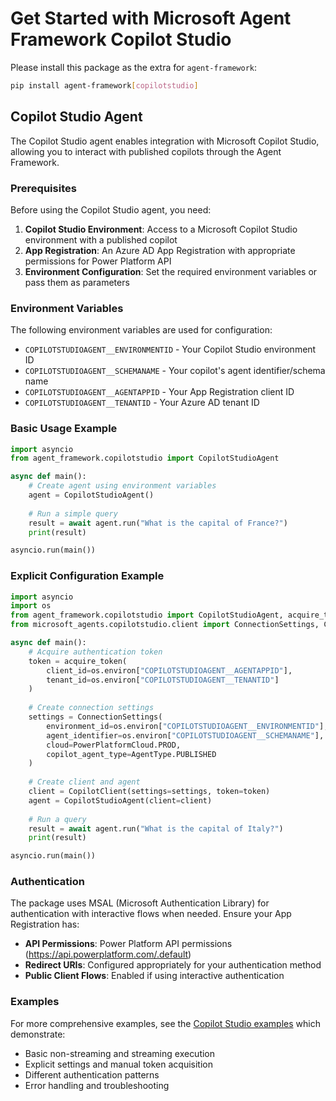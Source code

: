 # Get Started with Microsoft Agent Framework Copilot Studio

Please install this package as the extra for `agent-framework`:

```bash
pip install agent-framework[copilotstudio]
```

## Copilot Studio Agent

The Copilot Studio agent enables integration with Microsoft Copilot Studio, allowing you to interact with published copilots through the Agent Framework.

### Prerequisites

Before using the Copilot Studio agent, you need:

1. **Copilot Studio Environment**: Access to a Microsoft Copilot Studio environment with a published copilot
2. **App Registration**: An Azure AD App Registration with appropriate permissions for Power Platform API
3. **Environment Configuration**: Set the required environment variables or pass them as parameters

### Environment Variables

The following environment variables are used for configuration:

- `COPILOTSTUDIOAGENT__ENVIRONMENTID` - Your Copilot Studio environment ID
- `COPILOTSTUDIOAGENT__SCHEMANAME` - Your copilot's agent identifier/schema name  
- `COPILOTSTUDIOAGENT__AGENTAPPID` - Your App Registration client ID
- `COPILOTSTUDIOAGENT__TENANTID` - Your Azure AD tenant ID

### Basic Usage Example

```python
import asyncio
from agent_framework.copilotstudio import CopilotStudioAgent

async def main():
    # Create agent using environment variables
    agent = CopilotStudioAgent()
    
    # Run a simple query
    result = await agent.run("What is the capital of France?")
    print(result)

asyncio.run(main())
```

### Explicit Configuration Example

```python
import asyncio
import os
from agent_framework.copilotstudio import CopilotStudioAgent, acquire_token
from microsoft_agents.copilotstudio.client import ConnectionSettings, CopilotClient, PowerPlatformCloud, AgentType

async def main():
    # Acquire authentication token
    token = acquire_token(
        client_id=os.environ["COPILOTSTUDIOAGENT__AGENTAPPID"],
        tenant_id=os.environ["COPILOTSTUDIOAGENT__TENANTID"]
    )
    
    # Create connection settings
    settings = ConnectionSettings(
        environment_id=os.environ["COPILOTSTUDIOAGENT__ENVIRONMENTID"],
        agent_identifier=os.environ["COPILOTSTUDIOAGENT__SCHEMANAME"],
        cloud=PowerPlatformCloud.PROD,
        copilot_agent_type=AgentType.PUBLISHED
    )
    
    # Create client and agent
    client = CopilotClient(settings=settings, token=token)
    agent = CopilotStudioAgent(client=client)
    
    # Run a query
    result = await agent.run("What is the capital of Italy?")
    print(result)

asyncio.run(main())
```

### Authentication

The package uses MSAL (Microsoft Authentication Library) for authentication with interactive flows when needed. Ensure your App Registration has:

- **API Permissions**: Power Platform API permissions (https://api.powerplatform.com/.default)
- **Redirect URIs**: Configured appropriately for your authentication method
- **Public Client Flows**: Enabled if using interactive authentication

### Examples

For more comprehensive examples, see the [Copilot Studio examples](https://github.com/microsoft/agent-framework/tree/main/python/samples/getting_started/agents/copilotstudio/) which demonstrate:

- Basic non-streaming and streaming execution
- Explicit settings and manual token acquisition
- Different authentication patterns
- Error handling and troubleshooting


